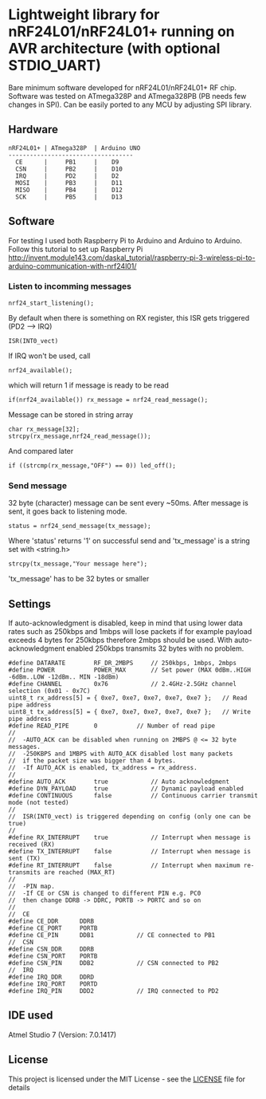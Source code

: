 # Lightweight library for nRF24L01/nRF24L01+ running on AVR architecture (with optional STDIO_UART)

Bare minimum software developed for nRF24L01/nRF24L01+ RF chip. Software was tested on ATmega328P and ATmega328PB (PB needs few changes in SPI). Can be easily ported to any MCU by adjusting SPI library.

## Hardware

```
nRF24L01+ | ATmega328P  | Arduino UNO
-----------------------------------
  CE      |     PB1     |    D9
  CSN     |     PB2     |    D10
  IRQ     |     PD2     |    D2
  MOSI    |     PB3     |    D11
  MISO    |     PB4     |    D12
  SCK     |     PB5     |    D13
```

## Software

For testing I used both Raspberry Pi to Arduino and Arduino to Arduino. Follow this tutorial to set up Raspberry Pi http://invent.module143.com/daskal_tutorial/raspberry-pi-3-wireless-pi-to-arduino-communication-with-nrf24l01/

### Listen to incomming messages

```
nrf24_start_listening();
```
By default when there is something on RX register, this ISR gets triggered (PD2 --> IRQ)
```
ISR(INT0_vect) 
```
If IRQ won't be used, call
```
nrf24_available();
```
which will return 1 if message is ready to be read
```
if(nrf24_available()) rx_message = nrf24_read_message();
```
Message can be stored in string array
```
char rx_message[32];
strcpy(rx_message,nrf24_read_message());
```
And compared later
```
if ((strcmp(rx_message,"OFF") == 0)) led_off();
```
### Send message

32 byte (character) message can be sent every ~50ms. After message is sent, it goes back to listening mode.

```
status = nrf24_send_message(tx_message);
```
Where 'status' returns '1' on successful send and 'tx_message' is a string set with <string.h>
```
strcpy(tx_message,"Your message here");
```
'tx_message' has to be 32 bytes or smaller

## Settings

If auto-acknowledgment is disabled, keep in mind that using lower data rates such as 250kbps and 1mbps will lose packets if for example payload exceeds 4 bytes for 250kbps therefore 2mbps should be used. With auto-acknowledgment enabled 250kbps transmits 32 bytes with no problem.

```
#define DATARATE		RF_DR_2MBPS		// 250kbps, 1mbps, 2mbps
#define POWER			POWER_MAX		// Set power (MAX 0dBm..HIGH -6dBm..LOW -12dBm.. MIN -18dBm)
#define CHANNEL			0x76			// 2.4GHz-2.5GHz channel selection (0x01 - 0x7C)
uint8_t rx_address[5] = { 0xe7, 0xe7, 0xe7, 0xe7, 0xe7 };	// Read pipe address
uint8_t tx_address[5] = { 0xe7, 0xe7, 0xe7, 0xe7, 0xe7 };	// Write pipe address
#define READ_PIPE		0			// Number of read pipe
//
//	-AUTO_ACK can be disabled when running on 2MBPS @ <= 32 byte messages.
//	-250KBPS and 1MBPS with AUTO_ACK disabled lost many packets
//	if the packet size was bigger than 4 bytes.
//	-If AUTO_ACK is enabled, tx_address = rx_address.
//
#define AUTO_ACK		true			// Auto acknowledgment
#define DYN_PAYLOAD		true			// Dynamic payload enabled			
#define CONTINUOUS		false			// Continuous carrier transmit mode (not tested)
//
//	ISR(INT0_vect) is triggered depending on config (only one can be true)
//
#define RX_INTERRUPT	true			// Interrupt when message is received (RX)
#define TX_INTERRUPT	false			// Interrupt when message is sent (TX)
#define RT_INTERRUPT	false			// Interrupt when maximum re-transmits are reached (MAX_RT)
//
//	-PIN map. 
//	-If CE or CSN is changed to different PIN e.g. PC0
//	then change DDRB -> DDRC, PORTB -> PORTC and so on
//
//	CE
#define CE_DDR		DDRB
#define CE_PORT		PORTB
#define CE_PIN		DDB1			// CE connected to PB1
//	CSN
#define CSN_DDR		DDRB
#define CSN_PORT	PORTB
#define CSN_PIN		DDB2			// CSN connected to PB2
//	IRQ
#define IRQ_DDR		DDRD
#define IRQ_PORT	PORTD
#define IRQ_PIN		DDD2			// IRQ connected to PD2
```

## IDE used

Atmel Studio 7 (Version: 7.0.1417)


## License

This project is licensed under the MIT License - see the [LICENSE](LICENSE) file for details

